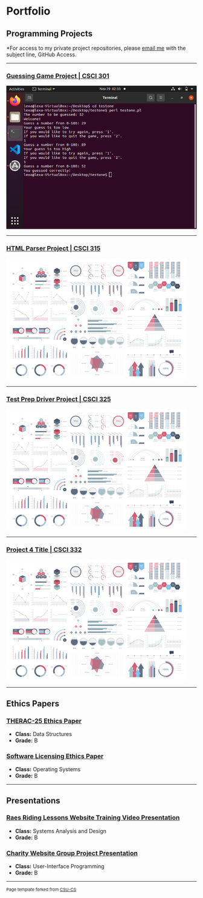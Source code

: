Portfolio
=========

Programming Projects
--------------------

*For access to my private project repositories, please [email me](mailto:LJMosby@csustudent.net?subject=GitHub%20Access) with the subject line, GitHub Access.

---
### [Guessing Game Project | CSCI 301](projects/Project1)

![Project 1 Thumbnail Name](images/win.png)

---
### [HTML Parser Project | CSCI 315](projects/Project2)

![Project 2 Thumbnail Name](images/dummy_thumbnail.jpg)

---
### [Test Prep Driver Project | CSCI 325](projects/Project3)

![Project 3 Thumbnail Name](images/dummy_thumbnail.jpg)

---
### [Project 4 Title | CSCI 332](projects/Project4)

![Project 4 Thumbnail Name](images/dummy_thumbnail.jpg)

---

Ethics Papers
-------------

### [THERAC-25 Ethics Paper](/pdf/Data%20Structures%20THERAC25%20Ethics%20Paper.docx)

-   **Class:**  Data Structures
-   **Grade:** B

### [Software Licensing Ethics Paper](/pdf/Operating%20Systems%20Ethics%20Paper.docx)

-   **Class:** Operating Systems
-   **Grade:** B


---

Presentations
-------------

### [Raes Riding Lessons Website Training Video Presentation](https://www.youtube.com/watch?v=JoLWhlogG9Y)

- **Class:** Systems Analysis and Design
- **Grade:** B


### [Charity Website Group Project Presentation](https://www.youtube.com/watch?v=cwbWQWs2Ucc)

- **Class:** User-Interface Programming
- **Grade:** B

---

<p style="font-size:11px">Page template forked from <a href="https://github.com/csu-cs/csci-portfolio">CSU-CS</a></p>
<!-- Remove above link if you don't want to attributive -->
